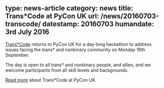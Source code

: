 type: news-article
category: news
title: Trans*Code at PyCon UK
url: /news/20160703-transcode/
datestamp: 20160703
humandate: 3rd July 2016
---

[Trans*Code](http://trans-code.org/) returns to PyCon UK for a day-long
hackathon to address issues facing the trans\* and nonbinary community on
Monday 19th September.

The day is open to all trans\* and nonbinary people, and allies, and we welcome
participants from all skill levels and backgrounds.

[Read more](/transcode/) about Trans\*Code at PyCon UK.
